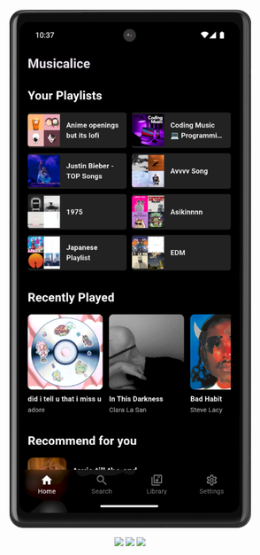 <p align="center">
  <img src="https://github.com/luqelha/musicalice/blob/main/images/musicaliceimage.png" 
       alt="My Photo" 
       style="max-width:100%; height:auto; border-radius:10px;"/>
</p>

<p align="center">
  <a href="https://www.spotify.com/" style="text-decoration:none;">
    <img src="https://img.shields.io/badge/Spotify-1ED760?style=for-the-badge&logo=spotify&logoColor=white"/>
  </a>
  <a href="https://flutter.dev/" style="text-decoration:none;">
    <img src="https://img.shields.io/badge/Flutter-02569B?style=for-the-badge&logo=flutter&logoColor=white"/>
  </a>
  <a href="https://dart.dev/" style="text-decoration:none;">
    <img src="https://img.shields.io/badge/Dart-0175C2?style=for-the-badge&logo=dart&logoColor=white"/>
  </a>
</p>

